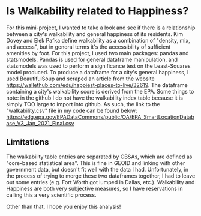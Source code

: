 # Is Walkability related to Happiness?

For this mini-project, I wanted to take a look and see if there is a relationship between a city's walkability and general happiness of its residents. Kim Dovey and Elek Pafka define walkability as a combination of "density, mix, and access", but in general terms it's the accessibility of sufficient amenities by foot.
For this project, I used two main packages: pandas and statsmodels. Pandas is used for general dataframe manipulation, and statsmodels was used to perform a significance test on the Least-Squares model produced. To produce a dataframe for a city's general happiness, I used BeautifulSoup and scraped an article from the website https://wallethub.com/edu/happiest-places-to-live/32619. The dataframe containing a city's walkability score is derived from the EPA.
Some things to note: in the github I do not have the walkability index table because it is simply TOO large to import into github. As such, the link to the "walkability.csv" file in my code can be found below:
https://edg.epa.gov/EPADataCommons/public/OA/EPA_SmartLocationDatabase_V3_Jan_2021_Final.csv

## Limitations  
The walkability table entries are separated by CBSAs, which are defined as "core-based statistical area". This is fine in GEOID and linking with other government data, but doesn't fit well with the data I had. Unfortunately, in the process of trying to merge these two dataframes together, I had to leave out some entries (e.g. Fort Worth got lumped in Dallas, etc.).
Walkability and Happiness are both very subjective measures, so I have reservations in calling this a very scientific process.


Other than that, I hope you enjoy this analysis!